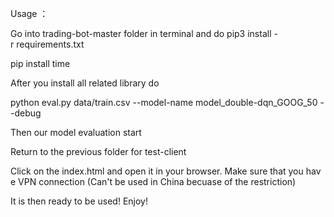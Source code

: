 Usage ：

Go into trading-bot-master folder in terminal and do pip3 install -r requirements.txt 

pip install time

After you install all related library do

python eval.py data/train.csv --model-name model_double-dqn_GOOG_50 --debug 

Then our model evaluation start

Return to the previous folder for test-client 

Click on the index.html and open it in your browser. Make sure that you have VPN connection (Can't be used in China becuase of the restriction)

It is then ready to be used! Enjoy!
